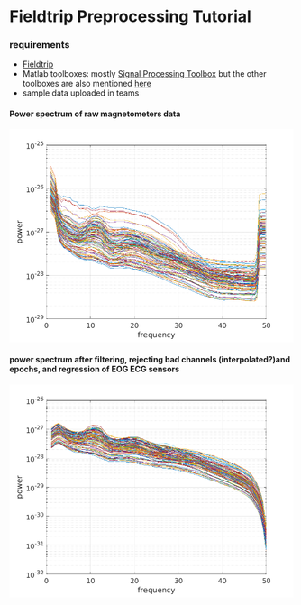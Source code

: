 # Fieldtrip Preprocessing Tutorial

### requirements
- [Fieldtrip](https://www.fieldtriptoolbox.org/download/)
- Matlab toolboxes: mostly [Signal Processing Toolbox](https://www.mathworks.com/products/signal.html) but the other toolboxes are also mentioned [here](https://www.fieldtriptoolbox.org/faq/requirements/)
- sample data uploaded in teams

#### Power spectrum of raw magnetometers data 
![alt text](https://github.com/Erfan7bt/MEG/blob/main/camcan_results/sub-CC220098/spectrum_raw_after_import_mag.png?eaw=True)
#### power spectrum after filtering, rejecting bad channels (interpolated?)and epochs, and regression of EOG ECG sensors
![alt text](https://github.com/Erfan7bt/MEG/blob/main/camcan_results/sub-CC220098/spectrum_after_rej_mag.png?eaw=True)
